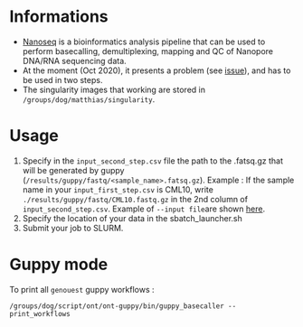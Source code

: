 # Informations

- [Nanoseq](https://github.com/nf-core/nanoseq) is a bioinformatics analysis pipeline that can be used to perform basecalling, demultiplexing, mapping and QC of Nanopore DNA/RNA sequencing data.
- At the moment (Oct 2020), it presents a problem (see [issue](https://github.com/nf-core/nanoseq/issues/77)), and has to be used in two steps.
- The singularity images that working are stored in `/groups/dog/matthias/singularity`.

# Usage

1. Specify in the `input_second_step.csv` file the path to the .fatsq.gz that will be generated by guppy (`/results/guppy/fastq/<sample_name>.fatsq.gz`). Example : If the sample name in your `input_first_step.csv` is CML10, write `./results/guppy/fastq/CML10.fastq.gz` in the 2nd column of `input_second_step.csv`. Example of `--input file`are shown [here](https://github.com/nf-core/nanoseq/blob/master/docs/usage.md#--input). 
2. Specify the location of your data in the sbatch_launcher.sh
3. Submit your job to SLURM.

# Guppy mode

To print all `genouest` guppy workflows :
```
/groups/dog/script/ont/ont-guppy/bin/guppy_basecaller --print_workflows
```
